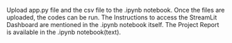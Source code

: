 Upload app.py file and the csv file to the .ipynb notebook. Once the files are uploaded, the codes can be run. 
The Instructions to access the StreamLit Dashboard are mentioned in the .ipynb notebook itself.
The Project Report is available in the .ipynb notebook(text).
